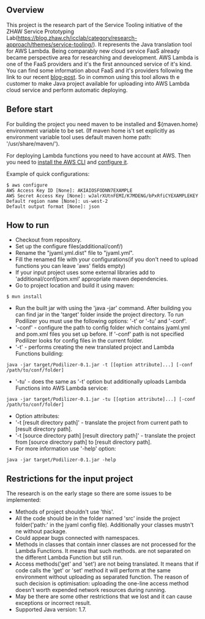 ## Overview
 This project is the research part of the Service Tooling initiative of the ZHAW Service Prototyping Lab(https://blog.zhaw.ch/icclab/category/research-approach/themes/service-tooling/).
 It represents the Java translation tool for AWS Lambda. Being comparably new cloud service FaaS already became perspective area for
researching and development. AWS Lambda is one of the FaaS providers and it's the first announced service of it's kind. You can find some
information about FaaS and it's providers following the link to our recent [blog-post](https://blog.zhaw.ch/icclab/faas-function-hosting-services-and-their-technical-characteristics/).
So in common using this tool allows th e customer to make Java project available for uploading into AWS Lambda cloud service and perform automatic deploying.

## Before start
 For building the project you need maven to be installed and ${maven.home} environment variable to be set. (If maven home
 is't set explicitly as environment variable tool uses default maven home path: '/usr/share/maven/').

 For deploying Lambda functions you need to have account at AWS. Then you need to
  [install the AWS CLI](http://docs.aws.amazon.com/cli/latest/userguide/installing.html) and
  [configure it](http://docs.aws.amazon.com/cli/latest/userguide/cli-chap-getting-started.html).

 Example of quick configurations:
 ```
 $ aws configure
 AWS Access Key ID [None]: AKIAIOSFODNN7EXAMPLE
 AWS Secret Access Key [None]: wJalrXUtnFEMI/K7MDENG/bPxRfiCYEXAMPLEKEY
 Default region name [None]: us-west-2
 Default output format [None]: json
 ```

## How to run
 * Checkout from repository.
 * Set up the configure files(additional/conf/)
  * Rename the "jyaml.yml.dist" file to "jyaml.yml".
  * Fill the renamed file with your configurations(if you don't need to upload functions you can leave 'aws' fields empty)
  * If your input project uses some external libraries add to 'additional/conf/pom.xml' appropriate maven dependencies.
 * Go to project location and build it using maven:
 ```
 $ mvn install
 ```
 * Run the built jar with using the 'java -jar' command. After building you can find jar in the 'target' folder inside the
  project directory. To run Podilizer you must use the following options: '-t' or '-tu' and '-conf'.
  * '-conf' - configure the path to config folder which contains jyaml.yml and pom.xml files you set up before.
  If '-conf' path is not specified Podilizer looks for config files in the current folder.
  * '-t' - performs creating the new translated project and Lambda Functions building:
  ```
  java -jar target/Podilizer-0.1.jar -t [[option attribute]...] [-conf /path/to/conf/folder]
  ```
  * '-tu' - does the same as '-t' option but additionally uploads Lambda Functions into AWS Lambda service:
  ```
  java -jar target/Podilizer-0.1.jar -tu [[option attribute]...] [-conf /path/to/conf/folder]
  ```
  * Option attributes:
   * '-t [result directory path]' - translate the project from current path to [result directory path].
   * '-t [source directory path] [result directory path]' - translate the project from [source directory path]
  to [result directory path].
  * For more information use '-help' option:
  ```
  java -jar target/Podilizer-0.1.jar -help
  ```


## Restrictions for the input project
The research is on the early stage so there are some issues to be implemented:
 * Methods of project shouldn't use 'this'.
 * All the code should be in the folder named 'src' inside the project folder('path:' in the jyaml config file).
 Additionally your classes mustn't ne without package.
 * Could appear bugs connected with namespaces.
 * Methods in classes that contain inner classes are not processed for the Lambda Functions. It means that such methods.
    are not separated on the different Lambda Function but still run.
 * Access methods('get' and 'set') are not being translated. It means that if code calls the 'get'
 or 'set' method it will perform at the same environment without uploading as separated function. The reason of such
 decision is optimisation: uploading the one-line access method doesn't worth expended network resources during running.
 * May be there are some other restrictions that we lost and it can cause exceptions or incorrect result.
 * Supported Java version: 1.7.
